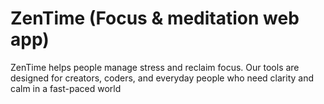 # ZenTime (Focus & meditation web app)
ZenTime helps people manage stress and reclaim focus. Our tools are designed for creators, coders, and everyday people who need clarity and calm in a fast-paced world
